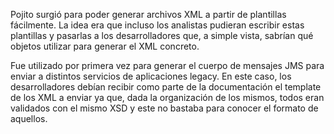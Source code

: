 Pojito surgió para poder generar archivos XML a partir de plantillas fácilmente.
La idea era que incluso los analistas pudieran escribir estas plantillas y pasarlas a los desarrolladores que, a simple vista, sabrían qué objetos utilizar para generar el XML concreto.

Fue utilizado por primera vez para generar el cuerpo de mensajes JMS para enviar a distintos servicios de aplicaciones legacy. En este caso, los desarrolladores debían recibir como parte de la documentación el template de los XML a enviar ya que, dada la organización de los mismos, todos eran validados con el mismo XSD y este no bastaba para conocer el formato de aquellos.